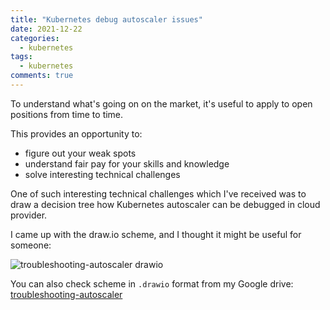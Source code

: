```yaml
---
title: "Kubernetes debug autoscaler issues"
date: 2021-12-22
categories:
  - kubernetes
tags:
  - kubernetes
comments: true
---
```


To understand what's going on on the market, it's useful to apply
to open positions from time to time.

This provides an opportunity to:
* figure out your weak spots
* understand fair pay for your skills and knowledge
* solve interesting technical challenges

One of such interesting technical challenges which I've received
was to draw a decision tree how Kubernetes autoscaler can be
debugged in cloud provider.

I came up with the draw.io scheme, and I thought it might be useful
for someone:

![troubleshooting-autoscaler drawio](https://user-images.githubusercontent.com/28604639/147072904-4391ae5c-cf41-4a69-b890-6579fade2f5b.png)


You can also check scheme in `.drawio` format from my Google drive:
[troubleshooting-autoscaler](https://drive.google.com/file/d/1xCivP85MiuiAwmHt13E30Wtz6eo-4bE0/view?usp=sharing)
